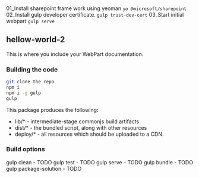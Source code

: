 ###
01_Install sharepoint frame work using yeoman
`yo @microsoft/sharepoint`
02_Install gulp developer certificate. 
`gulp trust-dev-cert`
03_Start initial webpart
`gulp serve`

## hellow-world-2

This is where you include your WebPart documentation.

### Building the code

```bash
git clone the repo
npm i
npm i -g gulp
gulp
```

This package produces the following:

* lib/* - intermediate-stage commonjs build artifacts
* dist/* - the bundled script, along with other resources
* deploy/* - all resources which should be uploaded to a CDN.

### Build options

gulp clean - TODO
gulp test - TODO
gulp serve - TODO
gulp bundle - TODO
gulp package-solution - TODO
